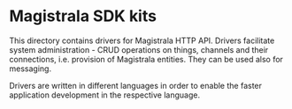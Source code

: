 # Magistrala SDK kits

This directory contains drivers for Magistrala HTTP API. Drivers facilitate system administration - CRUD operations on things, channels and their connections, i.e. provision of Magistrala entities. They can be used also for messaging. 

Drivers are written in different languages in order to enable the faster application development in the respective language.
